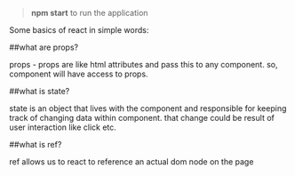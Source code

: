 > **npm start** to run the application

Some basics of react in simple words:

##what are props?

props - props are like html attributes and pass this to any component. so, component will have access to props.

##what is state?

state is an object that lives with the component and responsible for keeping track of changing data within component. that change could be result of user interaction like click etc.

##what is ref?

ref allows us to react to reference an actual dom node on the page